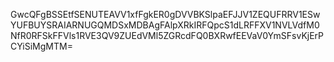GwcQFgBSSEtfSENUTEAVV1xfFgkER0gDVVBKSlpaEFJJV1ZEQUFRRV1ESwYUFBUYSRAIARNUGQMDSxMDBAgFAlpXRkIRFQpcS1dLRFFXV1NVLVdfM0NfR0RFSkFFVls1RVE3QV9ZUEdVMl5ZGRcdFQ0BXRwfEEVaV0YmSFsvKjErPCYiSiMgMTM=
